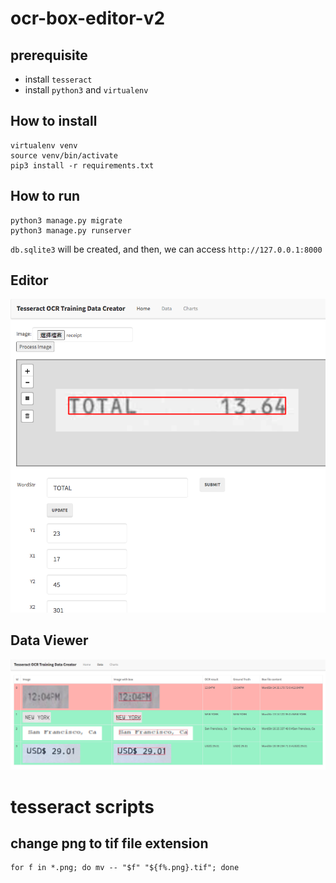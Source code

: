 # ocr-box-editor-v2
## prerequisite
* install `tesseract`
* install `python3` and `virtualenv`

## How to install
```
virtualenv venv
source venv/bin/activate
pip3 install -r requirements.txt 
```

## How to run
```
python3 manage.py migrate
python3 manage.py runserver
```

`db.sqlite3` will be created, and then, we can access `http://127.0.0.1:8000`

## Editor
![gui](images/gui.png)

## Data Viewer
![gui2](images/gui2.png)

# tesseract scripts
## change png to tif file extension
```
for f in *.png; do mv -- "$f" "${f%.png}.tif"; done
```

